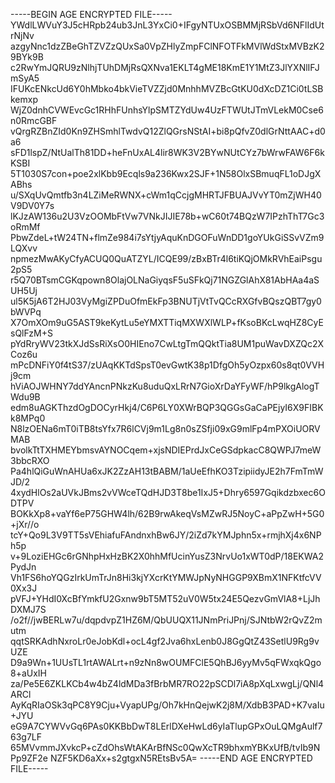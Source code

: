 -----BEGIN AGE ENCRYPTED FILE-----
YWdlLWVuY3J5cHRpb24ub3JnL3YxCi0+IFgyNTUxOSBMMjRSbVd6NFlIdUtrNjNv
azgyNnc1dzZBeGhTZVZzQUxSa0VpZHlyZmpFClNFOTFkMVlWdStxMVBzK29BYk9B
c2RwYmJQRU9zNlhjTUhDMjRsQXNva1EKLT4gME18KmE1Y1MtZ3JlYXNlIFJmSyA5
IFUKcENkcUd6Y0hMbko4bkVieTVZZjd0MnhhMVZBcGtKU0dXcDZ1Ci0tLSBkemxp
WjZ0dnhCVWEvcGc1RHhFUnhsYlpSMTZYdUw4UzFTWUtJTmVLekM0Cse6n0RmcGBF
vQrgRZBnZId0Kn9ZHSmhlTwdvQ12ZlQGrsNStAI+bi8pQfvZ0dlGrNttAAC+d0a6
sFD1lspZ/NtUalTh81DD+heFnUxAL4lir8WK3V2BYwNUtCYz7bWrwFAW6F6kKSBI
5T1030S7con+poe2xlKbb9Ecqls9a236Kwx2SJF+1N58OlxSBmuqFL1oDJgXABhs
u/SXqUvQmtfb3n4LZiMeRWNX+cWm1qCcjgMHRTJFBUAJVvYT0mZjWH40V9DV0Y7s
lKJzAW136u2U3VzOOMbFtVw7VNkJIJIE78b+wC60t74BQzW7IPzhThT7Gc3oRmMf
PbwZdeL+tW24TN+flmZe984i7sYtjyAquKnDGOFuWnDD1goYUkGiSSvVZm9LQXvv
npmezMwAKyCfyACUQ0QuATZYL/ICQE99/zBxBTr4l6tiKQjOMkRVhEaiPsgu2pS5
r5Q70BTsmCGKqpown8OlajOLNaGiyqsF5uSFkQj71NGZGlAhX81AbHAa4aSUH5Uj
ul5K5jA6T2HJ03VyMgiZPDuOfmEkFp3BNUTjVtTvQCcRXGfvBQszQBT7gy0bWVPq
X7OmXOm9uG5AST9keKytLu5eYMXTTiqMXWXlWLP+fKsoBKcLwqHZ8CyEsQlFzM+S
pYdRryWV23tkXJdSsRiXsO0HIEno7CwLtgTmQQktTia8UM1puWavDXZQc2XCoz6u
mPcDNFiY0f4tS37/zUAqKKTdSpsT0evGwtK38p1DfgOh5yOzpx60s8qt0VVHj9cm
hViAOJWHNY7ddYAncnPNkzKu8uduQxLRrN7GioXrDaYFyWF/hP9lkgAlogTWdu9B
edm8uAGKThzdOgDOCyrHkj4/C6P6LY0XWrBQP3QGGsGaCaPEjyI6X9FIBKk8MPq0
N8lzOENa6mT0iTB8tsYfx7R6lCVj9m1Lg8n0sZSfji09xG9mlFp4mPXOiUORVMAB
bvolkTtTXHMEYbmsvAYNOCqem+xjsNDIEPrdJxCeGSdpkacC8QWPJ7meW3bbcRXO
Pa4hlQiGuWnAHUa6xJK2ZzAH13tBABM/1aUeEfhKO3TzipiidyJE2h7FmTmWJD/2
4xydHlOs2aUVkJBms2vVWceTQdHJD3T8be1IxJ5+Dhry6597Gqikdzbxec6ODTPV
BOKkXp8+vaYf6eP75GHW4lh/62B9rwAkeqVsMZwRJ5NoyC+aPpZwH+5G0+jXr//o
tcY+Qo9L3V9TT5sVEhiafuFAndnxhBw6JY/2iZd7kYMJphn5x+rmjhXj4x6NPh5p
v+9LoziEHGc6rGNhpHxHzBK2X0hhMfUcinYusZ3NrvUo1xWT0dP/18EKWA2PydJn
Vh1FS6hoYQGzIrkUmTrJn8Hi3kjYXcrKtYMWJpNyNHGGP9XBmX1NFKtfcVV0Xx3J
pVFJ+YHdI0XcBfYmkfU2Gxnw9bT5MT52uV0W5tx24E5QezvGmVlA8+LjJhDXMJ7S
/o2f//jwBERLw7u/dqpdvpZ1HZ6M/QbUUQX11JNmPriJPnj/SJNtbW2rQvZ2mutm
qqtSRKAdhNxroLr0eJobKdl+ocL4gf2Jva6hxLenb0J8GgQtZ43SetlU9Rg9vUZE
D9a9Wn+1UUsTL1rtAWALrt+n9zNn8wOUMFClE5QhBJ6yyMv5qFWxqkQgo8+aUxIH
za/Pe5E6ZKLKCb4w4bZ4ldMDa3fBrbMR7RO22pSCDl7iA8pXqLxwgLj/QNl4ARCl
AyKqRIaOSk3qPC8Y9Cju+VyapUPg/Oh7kHnQejwK2j8M/XdbB3PAD+K7vaIu+JYU
eG9A7CYWVvGq6PAs0KKBbDwT8LErlDXeHwLd6yIaTlupGPxOuLQMgAulf763g7LF
65MVvmmJXvkcP+cZdOhsWtAKArBfNSc0QwXcTR9bhxmYBKxUfB/tvIb9NPp9ZF2e
NZF5KD6aXx+s2gtgxN5REtsBv5A=
-----END AGE ENCRYPTED FILE-----
